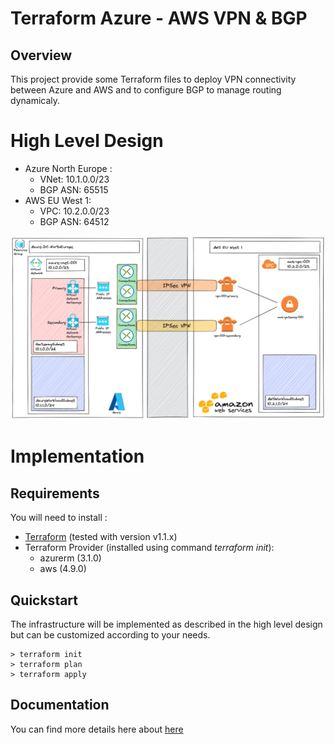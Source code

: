 # Terraform Azure - AWS VPN & BGP

## Overview
This project provide some Terraform files to deploy VPN connectivity between Azure and AWS and to configure BGP to manage routing dynamicaly.

# High Level Design
- Azure North Europe :
  - VNet: 10.1.0.0/23
  - BGP ASN: 65515 
- AWS EU West 1:
  - VPC: 10.2.0.0/23
  - BGP ASN: 64512 

![Infrastructure Design](doc/azure-aws-vpn.png)

# Implementation

## Requirements
You will need to install : 
* [Terraform](https://www.terraform.io/downloads.html) (tested with version v1.1.x)
* Terraform Provider (installed using command *terraform init*): 
  * azurerm (3.1.0)
  * aws (4.9.0)

## Quickstart
The infrastructure will be implemented as described in the high level design but can be customized according to your needs.
````
> terraform init
> terraform plan
> terraform apply
````

## Documentation

You can find more details here about [here](https://blog.cloud63.fr/multicloud-azure-aws-connectivity-using-vpn-and-bgp/)